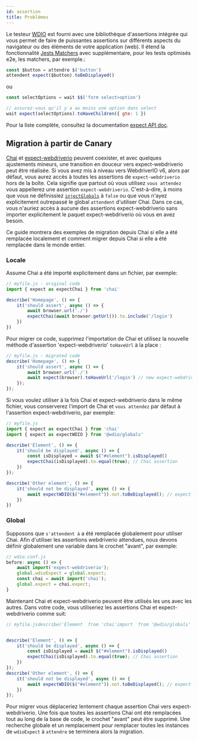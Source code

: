 ```yaml
---
id: assertion
title: Problèmes
---
```


Le testeur [WDIO](https://webdriver.io/docs/clioptions) est fourni avec une bibliothèque d'assertions intégrée qui vous permet de faire de puissantes assertions sur différents aspects du navigateur ou des éléments de votre application (web). Il étend la fonctionnalité [Jests Matchers](https://jestjs.io/docs/en/using-matchers) avec supplémentaire, pour les tests optimisés e2e, les matchers, par exemple.:

```js
const $button = attendre $('button')
attendent expect($button).toBeDisplayed()
```

ou

```js
const selectOptions = wait $$('form select>option')

// assurez-vous qu'il y a au moins une option dans select
wait expect(selectOptions).toHaveChildren({ gte: 1 })
```

Pour la liste complète, consultez la documentation [expect API doc](/docs/api/expect-webdriverio).

## Migration à partir de Canary

[Chai](https://www.chaijs.com/) et [expect-webdriverio](https://github.com/webdriverio/expect-webdriverio#readme) peuvent coexister, et avec quelques ajustements mineurs, une transition en douceur vers expect-webdriverio peut être réalisée. Si vous avez mis à niveau vers WebdriverIO v6, alors par défaut, vous aurez accès à toutes les assertions de `expect-webdriverio` hors de la boîte. Cela signifie que partout où vous utilisez `vous attendez` vous appellerez une assertion `expect-webdriverio`. C'est-à-dire, à moins que vous ne définissiez [`injectGlobals`](/docs/configuration#injectglobals) à `false` ou que vous n'ayez explicitement outrepassé le global `attendent` d'utiliser Chai. Dans ce cas, vous n'auriez accès à aucune des assertions expect-webdriverio sans importer explicitement le paquet expect-webdriverio où vous en avez besoin.

Ce guide montrera des exemples de migration depuis Chai si elle a été remplacée localement et comment migrer depuis Chai si elle a été remplacée dans le monde entier.

### Locale

Assume Chai a été importé explicitement dans un fichier, par exemple:

```js
// myfile.js - original code
import { expect as expectChai } from 'chai'

describe('Homepage', () => {
    it('should assert', async () => {
        await browser.url('./')
        expectChai(await browser.getUrl()).to.include('/login')
    })
})
```

Pour migrer ce code, supprimez l'importation de Chai et utilisez la nouvelle méthode d'assertion 'expect-webdriverio' `toHaveUrl` à la place :

```js
// myfile.js - migrated code
describe('Homepage', () => {
    it('should assert', async () => {
        await browser.url('./')
        await expect(browser).toHaveUrl('/login') // new expect-webdriverio API method https://webdriver.io/docs/api/expect-webdriverio.html#tohaveurl
    });
});
```

Si vous voulez utiliser à la fois Chai et expect-webdriverio dans le même fichier, vous conserverez l'import de Chai et `vous attendez` par défaut à l'assertion expect-webdriverio, par exemple:

```js
// myfile.js
import { expect as expectChai } from 'chai'
import { expect as expectWDIO } from '@wdio/globals'

describe('Element', () => {
    it('should be displayed', async () => {
        const isDisplayed = await $("#element").isDisplayed()
        expectChai(isDisplayed).to.equal(true); // Chai assertion
    })
});

describe('Other element', () => {
    it('should not be displayed', async () => {
        await expectWDIO($("#element")).not.toBeDisplayed(); // expect-webdriverio assertion
    })
})
```

### Global

Supposons que `s'attendent à` a été remplacée globalement pour utiliser Chai. Afin d'utiliser les assertions webdriverio attendues, nous devons définir globalement une variable dans le crochet "avant", par exemple:

```js
// wdio.conf.js
before: async () => {
    await import('expect-webdriverio');
    global.wdioExpect = global.expect;
    const chai = await import('chai');
    global.expect = chai.expect;
}
```

Maintenant Chai et expect-webdriverio peuvent être utilisés les uns avec les autres. Dans votre code, vous utiliseriez les assertions Chai et expect-webdriverio comme suit:

```js
// myfile.jsdescribe('Element  from 'chai'import  from '@wdio/globals'


describe('Element', () => {
    it('should be displayed', async () => {
        const isDisplayed = await $("#element").isDisplayed()
        expectChai(isDisplayed).to.equal(true); // Chai assertion
    })
});
describe('Other element', () => {
    it('should not be displayed', async () => {
        await expectWDIO($("#element")).not.toBeDisplayed(); // expect-webdriverio assertion
    })
});
```

Pour migrer vous déplaceriez lentement chaque assertion Chai vers expect-webdriverio. Une fois que toutes les assertions Chai ont été remplacées tout au long de la base de code, le crochet "avant" peut être supprimé. Une recherche globale et un remplacement pour remplacer toutes les instances de `wdioExpect` à `attendre` se terminera alors la migration.
